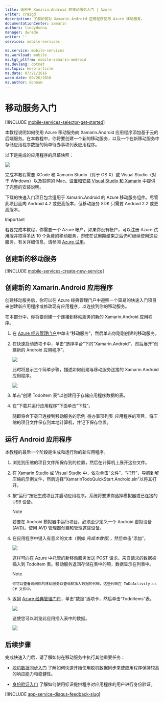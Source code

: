 ```yaml
---
title: 适用于 Xamarin.Android 的移动服务入门 | Azure
writer: craigd
description: 了解如何对 Xamarin.Android 应用程序使用 Azure 移动服务。
documentationCenter: xamarin
authors: lindydonna
manager: dwrede
editor: ''
services: mobile-services

ms.service: mobile-services
ms.workload: mobile
ms.tgt_pltfrm: mobile-xamarin-android
ms.devlang: dotnet
ms.topic: hero-article
ms.date: 07/21/2016
wacn.date: 09/26/2016
ms.author: donnam
---
```


#  <a name="getting-started"></a>移动服务入门

[!INCLUDE [mobile-services-selector-get-started](../../includes/mobile-services-selector-get-started.md)]

本教程说明如何使用 Azure 移动服务向 Xamarin.Android 应用程序添加基于云的后端服务。在本教程中，你将要创建一个新的移动服务，以及一个在新移动服务中存储应用程序数据的简单待办事项列表应用程序。

以下是完成的应用程序的屏幕快照：

![][0]

完成本教程需要 XCode 和 Xamarin Studio（对于 OS X）或 Visual Studio（对于 Windows）以及联网的 Mac。[设置和安装 Visual Studio 和 Xamarin](https://msdn.microsoft.com/zh-cn/library/mt613162.aspx) 中提供了完整的安装说明。

下载的快速入门项目包含适用于 Xamarin.Android 的 Azure 移动服务组件。尽管此项目面向 Android 4.2 或更高版本，但移动服务 SDK 只需要 Android 2.2 或更高版本。

> [!IMPORTANT]
>若要完成本教程，你需要一个 Azure 帐户。如果你没有帐户，可以注册 Azure 试用版并取得多达 10 个免费的移动服务，即使在试用期结束之后仍可继续使用这些服务。有关详细信息，请参阅 [Azure 试用](https://www.azure.cn/pricing/1rmb-trial)。

##  <a name="create-new-service"></a>创建新的移动服务

[!INCLUDE [mobile-services-create-new-service](../../includes/mobile-services-create-new-service.md)]

##  创建新的 Xamarin.Android 应用程序

创建移动服务后，你可以在 Azure 经典管理门户中遵照一个简易的快速入门项目来创建新应用程序或修改现有应用程序，以连接到你的移动服务。

在本部分中，你将要创建一个连接到移动服务的新的 Xamarin.Android 应用程序。

1.  在 [Azure 经典管理门户]中单击“移动服务”，然后单击你刚刚创建的移动服务。

2. 在快速启动选项卡中，单击“选择平台”下的“Xamarin.Android”，然后展开“创建新的 Android 应用程序”。

    ![][6]

    此时将显示三个简单步骤，描述如何创建与移动服务连接的 Xamarin.Android 应用程序。

    ![][7]

3. 单击“创建 TodoItem 表”以创建用于存储应用程序数据的表。

4. 在“下载并运行应用程序”下面单击“下载”。

    随即将会下载已连接到移动服务的示例_待办事项列表_应用程序的项目。将压缩的项目文件保存到本地计算机，并记下保存位置。

##  运行 Android 应用程序

本教程的最后一个阶段是生成和运行你的新应用程序。

1. 浏览到压缩的项目文件所保存到的位置，然后在计算机上展开这些文件。

2. 在 Xamarin Studio 或 Visual Studio 中，依次单击“文件”、“打开”，导航到解压缩的示例文件，然后选择“XamarinTodoQuickStart.Android.sln”以将其打开。

3. 按“运行”按钮生成项目并启动应用程序。系统将要求你选择模拟器或已连接的 USB 设备。

    > [!NOTE]
    >若要在 Android 模拟器中运行项目，必须至少定义一个 Android 虚拟设备 (AVD)。使用 AVD 管理器创建和管理这些设备。

4. 在应用程序中键入有意义的文本（例如 _完成本教程_），然后单击“添加”。

    ![][10]

    这样可向在 Azure 中托管的新移动服务发送 POST 请求。来自请求的数据被插入到 TodoItem 表。移动服务返回存储在表中的项，数据显示在列表中。

    > [!NOTE] 
       你可以查看访问你的移动服务以查询和插入数据的代码，这些代码在 ToDoActivity.cs C# 文件中。

6. 返回 [Azure 经典管理门户]，单击“数据”选项卡，然后单击“TodoItems”表。

    ![][11]

    这使您可以浏览此应用插入表中的数据。

    ![][12]

##  <a name="next-steps"></a>后续步骤
完成快速入门后，请了解如何在移动服务中执行其他重要任务：

* [脱机数据同步入门]
了解如何快速开始使用脱机数据同步来使应用程序保持较高的响应能力和稳健性。

* [身份验证入门]
 了解如何使用标识提供程序对应用程序的用户进行身份验证。

[!INCLUDE [app-service-disqus-feedback-slug](../../includes/app-service-disqus-feedback-slug.md)]

<!-- Anchors. -->
[Getting started with Mobile Services]: #getting-started
[Create a new mobile service]: #create-new-service
[Define the mobile service instance]: #define-mobile-service-instance
[Next Steps]: #next-steps

<!-- Images. -->
[0]: ./media/partner-xamarin-mobile-services-android-get-started/mobile-quickstart-completed-android.png
[2]: ./media/partner-xamarin-mobile-services-android-get-started/mobile-create.png
[3]: ./media/partner-xamarin-mobile-services-android-get-started/mobile-create-page1.png
[4]: ./media/partner-xamarin-mobile-services-android-get-started/mobile-create-page2.png
[5]: ./media/partner-xamarin-mobile-services-android-get-started/obile-services-selection.png
[6]: ./media/partner-xamarin-mobile-services-android-get-started/mobile-portal-quickstart-xamarin-android.png
[7]: ./media/partner-xamarin-mobile-services-android-get-started/mobile-quickstart-steps-xamarin-android.png
[8]: ./media/partner-xamarin-mobile-services-android-get-started/mobile-xamarin-project-android-xs.png
[9]: ./media/partner-xamarin-mobile-services-android-get-started/mobile-xamarin-project-android-vs.png
[10]: ./media/partner-xamarin-mobile-services-android-get-started/mobile-quickstart-startup-android.png
[11]: ./media/partner-xamarin-mobile-services-android-get-started/mobile-data-tab.png
[12]: ./media/partner-xamarin-mobile-services-android-get-started/mobile-data-browse.png
[13]: ./media/partner-xamarin-mobile-services-android-get-started/mobile-services-diagram.png

<!-- URLs. -->
[Get started with data]: /documentation/articles/partner-xamarin-mobile-services-android-get-started-data/
[脱机数据同步入门]: ./mobile-services-xamarin-android-get-started-offline-data.md
[身份验证入门]: ./partner-xamarin-mobile-services-android-get-started-users.md

[Xamarin.Android]: http://xamarin.com/download
[Mobile Services Android SDK]: https://go.microsoft.com/fwLink/p/?LinkID=266533
[WindowsAzure.com]: http://www.windowsazure.com/
[Azure 经典管理门户]: https://manage.windowsazure.cn/

<!---HONumber=Mooncake_0118_2016-->